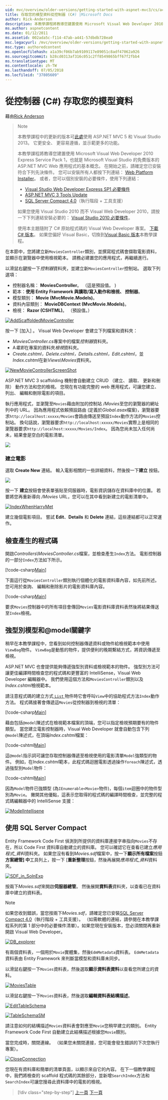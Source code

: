 ```yaml
---
uid: mvc/overview/older-versions/getting-started-with-aspnet-mvc3/cs/accessing-your-models-data-from-a-controller
title: 存取您的模型資料從控制器 (C#) |Microsoft Docs
author: Rick-Anderson
description: 本教學課程將教導您建置使用 Microsoft Visual Web Developer 2010 Express Service Pack 1，也就是 ASP.NET MVC Web 應用程式的基本概念...
ms.author: aspnetcontent
ms.date: 01/12/2011
ms.assetid: 002ada5c-f114-47ab-a441-57dbdb728ea0
msc.legacyurl: /mvc/overview/older-versions/getting-started-with-aspnet-mvc3/cs/accessing-your-models-data-from-a-controller
msc.type: authoredcontent
ms.openlocfilehash: a1a39cf06b7ab9109117e89051c8adf47062a926
ms.sourcegitcommit: b28cd0313af316c051c2ff8549865bff67f2fbb4
ms.translationtype: MT
ms.contentlocale: zh-TW
ms.lasthandoff: 07/05/2018
ms.locfileid: "37805609"
---
```

<a name="accessing-your-models-data-from-a-controller-c"></a>從控制器 (C#) 存取您的模型資料
====================
藉由[Rick Anderson](https://github.com/Rick-Anderson)

> > [!NOTE]
> > 本教學課程中的更新的版本可[此處](../../../getting-started/introduction/getting-started.md)使用 ASP.NET MVC 5 和 Visual Studio 2013。 它更安全、 更容易遵循，並示範更多的功能。
> 
> 
> 本教學課程將教導您建置使用 Microsoft Visual Web Developer 2010 Express Service Pack 1，也就是 Microsoft Visual Studio 的免費版本的 ASP.NET MVC Web 應用程式的基本概念。 在開始之前，請確定您已安裝符合下列先決條件。 您可以安裝所有人都按下列連結： [Web Platform Installer](https://www.microsoft.com/web/gallery/install.aspx?appid=VWD2010SP1Pack)。 或者，您可以個別安裝的必要條件，使用下列連結：
> 
> - [Visual Studio Web Developer Express SP1 必要條件](https://www.microsoft.com/web/gallery/install.aspx?appid=VWD2010SP1Pack)
> - [ASP.NET MVC 3 Tools Update](https://www.microsoft.com/web/gallery/install.aspx?appsxml=&amp;appid=MVC3)
> - [SQL Server Compact 4.0](https://www.microsoft.com/web/gallery/install.aspx?appid=SQLCE;SQLCEVSTools_4_0)（執行階段 + 工具支援）
> 
> 如果您使用 Visual Studio 2010 而不 Visual Web Developer 2010，請按一下下列連結安裝必要的： [Visual Studio 2010 必要條件](https://www.microsoft.com/web/gallery/install.aspx?appsxml=&amp;appid=VS2010SP1Pack)。
> 
> 使用本主題隨附了 C# 原始程式碼的 Visual Web Developer 專案。 [下載 C# 版本](https://code.msdn.microsoft.com/Introduction-to-MVC-3-10d1b098)。 如果您偏好 Visual Basic，切換到[Visual Basic 版本](../vb/intro-to-aspnet-mvc-3.md)本教學課程。

在本節中，您將建立新`MoviesController`類別，並撰寫程式碼會擷取電影資料，並顯示在瀏覽器中使用檢視範本。 請務必建置您的應用程式，再繼續進行。

以滑鼠右鍵按一下*控制器*資料夾，並建立新`MoviesController`控制站。 選取下列選項：

- 控制器名稱： **MoviesController**。 （這是預設值。 )
- 範本：**使用 Entity Framework 與讀取/寫入動作和檢視、 控制器**。
- 模型類別： **Movie (MvcMovie.Models)**。
- 資料內容類別： **MovieDBContext (MvcMovie.Models)**。
- 檢視： **Razor (CSHTML)**。 （預設值。）

[![AddScaffoldedMovieController](accessing-your-models-data-from-a-controller/_static/image2.png "AddScaffoldedMovieController")](accessing-your-models-data-from-a-controller/_static/image1.png)

按一下 [加入] 。 Visual Web Developer 會建立下列檔案和資料夾：

- *MoviesController.cs*專案中的檔案*控制器*資料夾。
- A*電影*在專案的資料夾*檢視*資料夾。
- *Create.cshtml，Delete.cshtml，Details.cshtml，Edit.cshtml*，並*Index.cshtml*在新*Views\Movies*資料夾。

[![NewMovieControllerScreenShot](accessing-your-models-data-from-a-controller/_static/image4.png "NewMovieControllerScreenShot")](accessing-your-models-data-from-a-controller/_static/image3.png)

ASP.NET MVC 3 scaffolding 機制會自動建立 CRUD （建立、 讀取、 更新和刪除） 動作方法和您的檢視。 您現在有功能完整的 web 應用程式，可讓您建立、 列出、 編輯和刪除電影的項目。

執行應用程式，並瀏覽至`Movies`藉由附加的控制站 */Movies*至您的瀏覽器的網址列中的 URL。 因為應用程式依賴預設路由 (定義於*Global.asax*檔案)，瀏覽器要求`http://localhost:xxxxx/Movies`會路由傳送至預設`Index`動作方法的`Movies`控制站。 換句話說，瀏覽器要求`http://localhost:xxxxx/Movies`實際上是相同的瀏覽器要求`http://localhost:xxxxx/Movies/Index`。 因為您尚未加入任何尚未，結果會是空白的電影清單。

![](accessing-your-models-data-from-a-controller/_static/image5.png)

### <a name="creating-a-movie"></a>建立電影

選取 **Create New** 連結。 輸入電影相關的一些詳細資料，然後按一下**建立** 按鈕。

![](accessing-your-models-data-from-a-controller/_static/image6.png)

按一下 **建立**按鈕會使表單張貼至伺服器時，電影資訊儲存在資料庫中的位置。 若要將您再重新導向 */Movies* URL，您可以在其中看到新建立的電影清單中。

[![IndexWhenHarryMet](accessing-your-models-data-from-a-controller/_static/image8.png "IndexWhenHarryMet")](accessing-your-models-data-from-a-controller/_static/image7.png)

建立幾個電影項目。 嘗試 **Edit**、**Details** 和 **Delete** 連結，這些連結都可以正常運作。

## <a name="examining-the-generated-code"></a>檢查產生的程式碼

開啟*Controllers\MoviesController.cs*檔案，並檢查產生`Index`方法。 電影控制器的一部分`Index`方法如下所示。

[!code-csharp[Main](accessing-your-models-data-from-a-controller/samples/sample1.cs)]

下面這行從`MoviesController`類別執行個體化的電影資料庫內容，如先前所述。 您可用於查詢、 編輯和刪除影片的電影資料庫內容。

[!code-csharp[Main](accessing-your-models-data-from-a-controller/samples/sample2.cs)]

要求`Movies`控制器中的所有項目會傳回`Movies`電影資料庫資料表然後將結果傳送至`Index`檢視。

## <a name="strongly-typed-models-and-the-model-keyword"></a>強型別模型和@model關鍵字

稍早在本教學課程中，您看到如何控制器傳遞資料或物件給檢視範本中使用`ViewBag`物件。 `ViewBag`是動態的物件，提供便利的晚期繫結方式，將資訊傳遞至檢視。

ASP.NET MVC 也會提供能夠傳遞強型別資料或檢視範本的物件。 強型別方法可讓更佳編譯時間檢查您的程式碼和更豐富的 IntelliSense，Visual Web Developer 編輯器中。 我們使用這個方法和`MoviesController`類別以及*Index.cshtml*檢視範本。

請注意程式碼的建立方式[ `List` ](https://msdn.microsoft.com/library/6sh2ey19.aspx)物件時它會呼叫`View`中的協助程式方法`Index`動作方法。 程式碼接著會傳遞這`Movies`從控制器到檢視的清單：

[!code-csharp[Main](accessing-your-models-data-from-a-controller/samples/sample3.cs)]

藉由包括`@model`陳述式在檢視範本檔案的頂端，您可以指定檢視預期要有的物件類型。 當您建立電影控制器時，Visual Web Developer 就會自動包含下列`@model`陳述式，在頂端*Index.cshtml*檔案：

[!code-cshtml[Main](accessing-your-models-data-from-a-controller/samples/sample4.cshtml)]

這`@model`指示詞可讓您存取控制器傳遞至檢視使用的電影清單`Model`強類型的物件。 例如，在*Index.cshtml*範本，此程式碼迴圈電影透過操作`foreach`陳述式，透過強型別`Model`物件：

[!code-cshtml[Main](accessing-your-models-data-from-a-controller/samples/sample5.cshtml)]

因為`Model`物件已強類型 (為`IEnumerable<Movie>`物件)，每個`item`迴圈中的物件型別為`Movie`。 撇開其他優點，這表示您取得的程式碼的編譯時間檢查，並完整的程式碼編輯器中的 IntelliSense 支援：

[![ModelIntellisene](accessing-your-models-data-from-a-controller/_static/image10.png "ModelIntellisene")](accessing-your-models-data-from-a-controller/_static/image9.png)

## <a name="working-with-sql-server-compact"></a>使用 SQL Server Compact

Entity Framework Code First 偵測到所提供的資料庫連接字串指向`Movies`不存在，所以 Code First 資料庫自動建立的資料庫。 您可以確認它在查看已建立*應用程式\_資料*資料夾。 如果您沒有看到*Movies.sdf*檔案中，按一下**顯示所有檔案**按鈕**方案總管] 中**工具列上，按一下 [**重新整理**按鈕，然後再展開*應用程式\_資料*資料夾。

[![SDF_in_SolnExp](accessing-your-models-data-from-a-controller/_static/image12.png "SDF_in_SolnExp")](accessing-your-models-data-from-a-controller/_static/image11.png)

按兩下*Movies.sdf*來開啟**伺服器總管**。 然後展開**資料表**資料夾，以查看已在資料庫中建立的資料表。

> [!NOTE]
> 如果您收到錯誤，當您按兩下*Movies.sdf*，請確定您已安裝[SQL Server Compact 4.0](https://www.microsoft.com/web/gallery/install.aspx?appid=SQLCE;SQLCEVSTools_4_0)（執行階段 + 工具支援）。 （如需軟體的連結，請參閱在本教學課程系列的第 1 部分中的必要條件清單）。如果您現在安裝版本，您必須關閉再重新開啟 Visual Web Developer。


[![DB_explorer](accessing-your-models-data-from-a-controller/_static/image14.png "DB_explorer")](accessing-your-models-data-from-a-controller/_static/image13.png)

有兩個資料表，一個用於`Movie`實體集，然後`EdmMetadata`資料表。 `EdmMetadata`資料表由 Entity Framework 來判斷當模型和資料庫未同步。

以滑鼠右鍵按一下`Movies`資料表，然後選取**顯示資料表資料**以查看您所建立的資料。

[![MoviesTable](accessing-your-models-data-from-a-controller/_static/image16.png "MoviesTable")](accessing-your-models-data-from-a-controller/_static/image15.png)

以滑鼠右鍵按一下`Movies`資料表，然後選取**編輯資料表結構描述**。

[![EditTableSchema](accessing-your-models-data-from-a-controller/_static/image18.png "EditTableSchema")](accessing-your-models-data-from-a-controller/_static/image17.png)

[![TableSchemaSM](accessing-your-models-data-from-a-controller/_static/image20.png "TableSchemaSM")](accessing-your-models-data-from-a-controller/_static/image19.png)

請注意如何的結構描述`Movies`資料表會對應至`Movie`您稍早建立的類別。 Entity Framework Code First 自動建立此結構描述根據您`Movie`類別。

當您完成時，關閉連線。 （如果您未關閉連接，您可能會發生錯誤的下次您執行專案）。

[![CloseConnection](accessing-your-models-data-from-a-controller/_static/image22.png "CloseConnection")](accessing-your-models-data-from-a-controller/_static/image21.png)

您現在有資料庫和簡單的清單頁面，以顯示來自它的內容。 在下一個教學課程中，我們將檢查的 scaffold 程式碼的其餘部分，並新增`SearchIndex`方法和`SearchIndex`可讓您搜尋此資料庫中的電影的檢視。

> [!div class="step-by-step"]
> [上一頁](adding-a-model.md)
> [下一頁](examining-the-edit-methods-and-edit-view.md)
